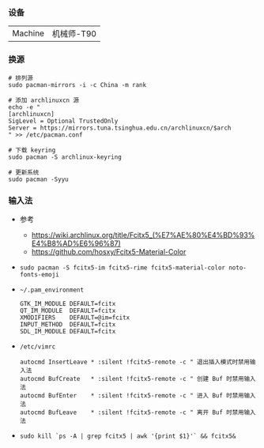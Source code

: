 ### 设备

|         |            |
| ------- | ---------- |
| Machine | 机械师-T90 |

### 换源

```shell
# 排列源
sudo pacman-mirrors -i -c China -m rank

# 添加 archlinuxcn 源
echo -e "
[archlinuxcn]
SigLevel = Optional TrustedOnly
Server = https://mirrors.tuna.tsinghua.edu.cn/archlinuxcn/$arch
" >> /etc/pacman.conf

# 下载 keyring
sudo pacman -S archlinux-keyring

# 更新系统
sudo pacman -Syyu
```

### 输入法

-   参考

    -   https://wiki.archlinux.org/title/Fcitx5_(%E7%AE%80%E4%BD%93%E4%B8%AD%E6%96%87)
    -   https://github.com/hosxy/Fcitx5-Material-Color

-   ```shell
    sudo pacman -S fcitx5-im fcitx5-rime fcitx5-material-color noto-fonts-emoji
    ```

-   `~/.pam_environment`

    ```shell
    GTK_IM_MODULE DEFAULT=fcitx
    QT_IM_MODULE  DEFAULT=fcitx
    XMODIFIERS    DEFAULT=@im=fcitx
    INPUT_METHOD  DEFAULT=fcitx
    SDL_IM_MODULE DEFAULT=fcitx
    ```

-   `/etc/vimrc`

    ```shell
    autocmd InsertLeave * :silent !fcitx5-remote -c " 退出插入模式时禁用输入法
    autocmd BufCreate   * :silent !fcitx5-remote -c " 创建 Buf 时禁用输入法
    autocmd BufEnter    * :silent !fcitx5-remote -c " 进入 Buf 时禁用输入法
    autocmd BufLeave    * :silent !fcitx5-remote -c " 离开 Buf 时禁用输入法
    ```

-   ```shell
    sudo kill `ps -A | grep fcitx5 | awk '{print $1}'` && fcitx5&
    ```
